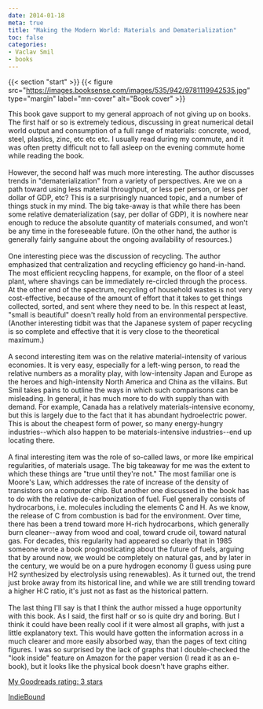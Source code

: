 ```yaml
---
date: 2014-01-18
meta: true
title: "Making the Modern World: Materials and Dematerialization"
toc: false
categories:
- Vaclav Smil
- books
---
```


{{< section "start" >}}
{{< figure src="https://images.booksense.com/images/535/942/9781119942535.jpg" type="margin" label="mn-cover" alt="Book cover" >}}

This book gave support to my general approach of not giving up on books. The first half or so is extremely tedious, discussing in great numerical detail world output and consumption of a full range of materials: concrete, wood, steel, plastics, zinc, etc etc etc. I usually read during my commute, and it was often pretty difficult not to fall asleep on the evening commute home while reading the book.<br /><br />However, the second half was much more interesting. The author discusses trends in "dematerialization" from a variety of perspectives. Are we on a path toward using less material throughput, or less per person, or less per dollar of GDP, etc? This is a surprisingly nuanced topic, and a number of things stuck in my mind. The big take-away is that while there has been some relative dematerialization (say, per dollar of GDP), it is nowhere near enough to reduce the absolute quantity of materials consumed, and won't be any time in the foreseeable future. (On the other hand, the author is generally fairly sanguine about the ongoing availability of resources.)<br /><br />One interesting piece was the discussion of recycling. The author emphasized that centralization and recycling efficiency go hand-in-hand. The most efficient recycling happens, for example, on the floor of a steel plant, where shavings can be immediately re-circled through the process. At the other end of the spectrum, recycling of household wastes is not very cost-effective, because of the amount of effort that it takes to get things collected, sorted, and sent where they need to be. In this respect at least, "small is beautiful" doesn't really hold from an environmental perspective. (Another interesting tidbit was that the Japanese system of paper recycling is so complete and effective that it is very close to the theoretical maximum.)<br /><br />A second interesting item was on the relative material-intensity of various economies. It is very easy, especially for a left-wing person, to read the relative numbers as a morality play, with low-intensity Japan and Europe as the heroes and high-intensity North America and China as the villains. But Smil takes pains to outline the ways in which such comparisons can be misleading. In general, it has much more to do with supply than with demand. For example, Canada has a relatively materials-intensive economy, but this is largely due to the fact that it has abundant hydroelectric power. This is about the cheapest form of power, so many energy-hungry industries--which also happen to be materials-intensive industries--end up locating there. <br /><br />A final interesting item was the role of so-called laws, or more like empirical regularities, of materials usage. The big takeaway for me was the extent to which these things are "true until they're not." The most familiar one is Moore's Law, which addresses the rate of increase of the density of transistors on a computer chip. But another one discussed in the book has to do with the relative de-carbonization of fuel. Fuel generally consists of hydrocarbons, i.e. molecules including the elements C and H. As we know, the release of C from combustion is bad for the environment. Over time, there has been a trend toward more H-rich hydrocarbons, which generally burn cleaner--away from wood and coal, toward crude oil, toward natural gas. For decades, this regularity had appeared so clearly that in 1985 someone wrote a book prognosticating about the future of fuels, arguing that by around now, we would be completely on natural gas, and by later in the century, we would be on a pure hydrogen economy (I guess using pure H2 synthesized by electrolysis using renewables). As it turned out, the trend just broke away from its historical line, and while we are still trending toward a higher H:C ratio, it's just not as fast as the historical pattern.<br /><br />The last thing I'll say is that I think the author missed a huge opportunity with this book. As I said, the first half or so is quite dry and boring. But I think it could have been really cool if it were almost all graphs, with just a little explanatory text. This would have gotten the information across in a much clearer and more easily absorbed way, than the pages of text citing figures. I was so surprised by the lack of graphs that I double-checked the "look inside" feature on Amazon for the paper version (I read it as an e-book), but it looks like the physical book doesn't have graphs either.

[My Goodreads rating: 3 stars](https://www.goodreads.com/review/show/821880455)  

[IndieBound](https://www.indiebound.org/book/9781119942535)
